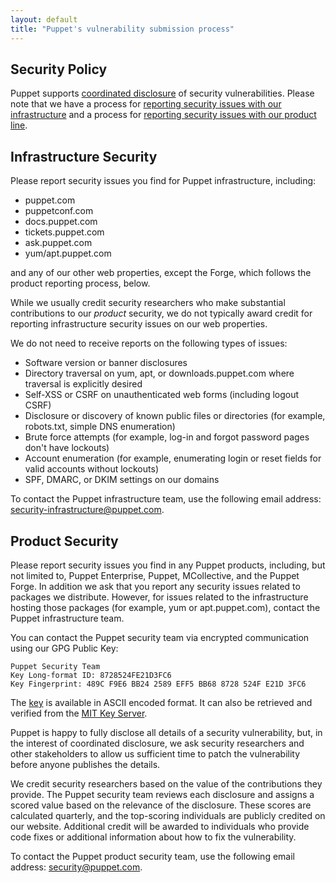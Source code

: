```yaml
---
layout: default
title: "Puppet's vulnerability submission process"
---
```


## Security Policy

Puppet supports [coordinated disclosure](https://en.wikipedia.org/wiki/Full_disclosure_%28computer_security%29#Coordinated_disclosure) of security vulnerabilities. Please note that we have a process for [reporting security issues with our infrastructure](#infrastructure-security) and a process for [reporting security issues with our product line](#product-security).

## Infrastructure Security

Please report security issues you find for Puppet infrastructure, including:

- puppet.com
- puppetconf.com
- docs.puppet.com
- tickets.puppet.com
- ask.puppet.com
- yum/apt.puppet.com

and any of our other web properties, except the Forge, which follows the product reporting process, below.

While we usually credit security researchers who make substantial contributions to our *product* security, we do not typically award credit for reporting infrastructure security issues on our web properties.

We do not need to receive reports on the following types of issues:

- Software version or banner disclosures
- Directory traversal on yum, apt, or downloads.puppet.com where traversal is explicitly desired
- Self-XSS or CSRF on unauthenticated web forms (including logout CSRF)
- Disclosure or discovery of known public files or directories (for example, robots.txt, simple DNS enumeration)
- Brute force attempts (for example, log-in and forgot password pages don't have lockouts)
- Account enumeration (for example, enumerating login or reset fields for valid accounts without lockouts)
- SPF, DMARC, or DKIM settings on our domains

To contact the Puppet infrastructure team, use the following email address: [security-infrastructure@puppet.com](mailto:security-infrastructure@puppet.com).

## Product Security

Please report security issues you find in any Puppet products, including, but not limited to, Puppet Enterprise, Puppet, MCollective, and the Puppet Forge. In addition we ask that you report any security issues related to packages we distribute. However, for issues related to the infrastructure hosting those packages (for example, yum or apt.puppet.com), contact the Puppet infrastructure team.

You can contact the Puppet security team via encrypted communication using our GPG Public Key:

```
Puppet Security Team
Key Long-format ID: 8728524FE21D3FC6
Key Fingerprint: 489C F9E6 BB24 2589 EFF5 BB68 8728 524F E21D 3FC6
```

The [key](https://puppetlabs.com/security/gpgkey) is available in ASCII encoded format. It can also be retrieved and verified from the [MIT Key Server](https://pgp.mit.edu/).

Puppet is happy to fully disclose all details of a security vulnerability, but, in the interest of coordinated disclosure, we ask security researchers and other stakeholders to allow us sufficient time to patch the vulnerability before anyone publishes the details.

We credit security researchers based on the value of the contributions they provide. The Puppet security team reviews each disclosure and assigns a scored value based on the relevance of the disclosure. These scores are calculated quarterly, and the top-scoring individuals are publicly credited on our website. Additional credit will be awarded to individuals who provide code fixes or additional information about how to fix the vulnerability.

To contact the Puppet product security team, use the following email address: [security@puppet.com](mailto:security@puppet.com).
